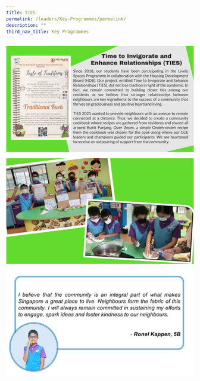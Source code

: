 ```yaml
---
title: TIES
permalink: /leaders/Key-Programmes/permalink/
description: ""
third_nav_title: Key Programmes
---
```

![](/images/TIES1.jpg)

![](/images/TIES2.jpg)

![](/images/ties%20reflection.jpg)